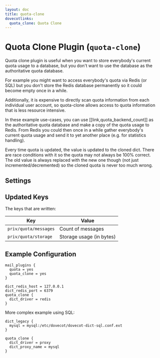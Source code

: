 ```yaml
---
layout: doc
title: quota-clone
dovecotlinks:
  quota_clone: Quota Clone
---
```


# Quota Clone Plugin (`quota-clone`)

Quota clone plugin is useful when you want to store everybody's current quota
usage to a database, but you don't want to use the database as the
authoritative quota database.

For example you might want to access everybody's quota via Redis (or SQL)
but you don't store the Redis database permanently so it could become empty
once in a while.

Additionally, it is expensive to directly scan quota information from each
individual user account, so quota-clone allows access to quota information
that is less resource intensive.

In these example use-cases, you can use [[link,quota_backend_count]] as the
authoritative quota database and make a copy of the quota usage to Redis.
From Redis you could then once in a while gather everybody's current quota
usage and send it to yet another place (e.g. for statistics handling).

Every time quota is updated, the value is updated to the cloned dict. There are
race conditions with it so the quota may not always be 100% correct. The old
value is always replaced with the new one though (not just
incremented/decremented) so the cloned quota is never too much wrong.

## Settings

<SettingsComponent plugin="quota-clone" />

## Updated Keys

The keys that are written:

| Key | Value |
| --- | ----- |
| `priv/quota/messages` | Count of messages |
| `priv/quota/storage` | Storage usage (in bytes) |

## Example Configuration

```[dovecot.conf]
mail_plugins {
  quota = yes
  quota_clone = yes
}

dict_redis_host = 127.0.0.1
dict_redis_port = 6379
quota_clone {
  dict_driver = redis
}
```

More complex example using SQL:

```[dovecot.conf]
dict_legacy {
  mysql = mysql:/etc/dovecot/dovecot-dict-sql.conf.ext
}

quota_clone {
  dict_driver = proxy
  dict_proxy_name = mysql
}
```
